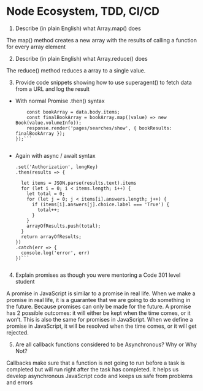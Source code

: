 # Node Ecosystem, TDD, CI/CD

1. Describe (in plain English) what Array.map() does

The map() method creates a new array with the results of calling a function for every array element

2. Describe (in plain English) what Array.reduce() does

The reduce() method reduces a array to a single value.

3. Provide code snippets showing how to use superagent() to fetch data from a URL and log the result

  * With normal Promise .then() syntax
  
  	```superagent.get(url).then((data) => {
		const bookArray = data.body.items;
		const finalBookArray = bookArray.map((value) => new Book(value.volumeInfo));
		response.render('pages/searches/show', { bookResults: finalBookArray });
	});```
  
  * Again with async / await syntax
  
    ```return superagent.get(url)
    .set('Authorization', longKey)
    .then(results => {

      let items = JSON.parse(results.text).items
      for (let i = 0; i < items.length; i++) {
        let total = 0;
        for (let j = 0; j < items[i].answers.length; j++) {
          if (items[i].answers[j].choice.label === 'True') {
            total++;
          }
        }
        arrayOfResults.push(total);
      }
      return arrayOfResults;
    })
    .catch(err => {
      console.log('error', err)
    })```
  
4. Explain promises as though you were mentoring a Code 301 level student

A promise in JavaScript is similar to a promise in real life. When we make a promise in real life, it is a guarantee that we are going to do something in the future. Because promises can only be made for the future. A promise has 2 possible outcomes: it will either be kept when the time comes, or it won’t.
This is also the same for promises in JavaScript. When we define a promise in JavaScript, it will be resolved when the time comes, or it will get rejected.

5. Are all callback functions considered to be Asynchronous? Why or Why Not?

Callbacks make sure that a function is not going to run before a task is completed but will run right after the task has completed. It helps us develop asynchronous JavaScript code and keeps us safe from problems and errors
